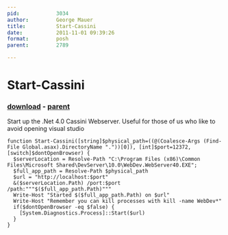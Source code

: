 ```yaml
---
pid:            3034
author:         George Mauer
title:          Start-Cassini
date:           2011-11-01 09:39:26
format:         posh
parent:         2789

---
```


# Start-Cassini

### [download](Scripts\3034.ps1) - [parent](Scripts\2789.md)

Start up the .Net 4.0 Cassini Webserver. Useful for those of us who like to avoid opening visual studio 

```posh
function Start-Cassini([string]$physical_path=((@(Coalesce-Args (Find-File Global.asax).DirectoryName "."))[0]), [int]$port=12372, [switch]$dontOpenBrowser) {
  $serverLocation = Resolve-Path "C:\Program Files (x86)\Common Files\Microsoft Shared\DevServer\10.0\WebDev.WebServer40.EXE";
  $full_app_path = Resolve-Path $physical_path
  $url = "http://localhost:$port"
  &($serverLocation.Path) /port:$port /path:"""$($full_app_path.Path)"""
  Write-Host "Started $($full_app_path.Path) on $url"
  Write-Host "Remember you can kill processes with kill -name WebDev*"
  if($dontOpenBrowser -eq $false) {
    [System.Diagnostics.Process]::Start($url)
  }
}
```
